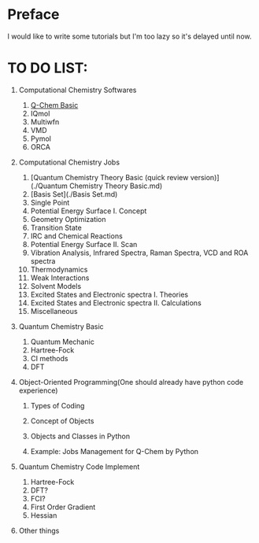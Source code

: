 # Preface

I would like  to write some tutorials but I'm too lazy so it's delayed until now.

# TO DO LIST:

1. Computational Chemistry Softwares

   1. [Q-Chem Basic](./Qchem_basic.md)
   2. IQmol
   3. Multiwfn
   4. VMD
   5. Pymol
   6. ORCA

2. Computational Chemistry Jobs

   1. [Quantum Chemistry Theory Basic (quick review version)](./Quantum Chemistry Theory Basic.md)
   2. [Basis Set](./Basis Set.md)
   3. Single Point
   4. Potential Energy Surface I. Concept
   5. Geometry Optimization
   6. Transition State
   7. IRC and Chemical Reactions
   8. Potential Energy Surface II. Scan
   9. Vibration Analysis, Infrared Spectra, Raman Spectra, VCD and ROA spectra
   10. Thermodynamics
   11. Weak Interactions
   12. Solvent Models
   13. Excited States and Electronic spectra I. Theories
   14. Excited States and Electronic spectra II. Calculations
   15. Miscellaneous

3. Quantum Chemistry Basic

   1. Quantum Mechanic
   1. Hartree-Fock
   1. CI methods
   1. DFT

4. Object-Oriented Programming(One should already have python code experience)

   1. Types of Coding

   2. Concept of Objects

   3. Objects and Classes in Python

   4. Example: Jobs Management for Q-Chem by Python

      

5. Quantum Chemistry Code Implement

   1. Hartree-Fock
   2. DFT?
   3. FCI?
   4. First Order Gradient
   5. Hessian

6. Other things







